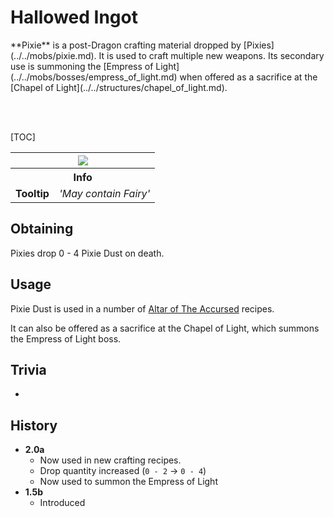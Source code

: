 # Hallowed Ingot
<div class="result kohara-infobox-grid" markdown>
<div markdown class="kohara-infobox-text">
**Pixie** is a post-Dragon crafting material dropped by [Pixies](../../mobs/pixie.md). It is used to craft multiple new weapons. Its secondary use is summoning the [Empress of Light](../../mobs/bosses/empress_of_light.md) when offered as a sacrifice at the [Chapel of Light](../../structures/chapel_of_light.md).

<br><br>

[TOC]

</div>
<div class="kohara-infobox-table">
  <table id="kohara-infobox--item">
	<tr>
		<th colspan="2" class="kohara-infobox--top-image"><img src="../../../assets/items/pixie_dust.png"></th>
	</tr>
    <tr>
		<th colspan="2">Info</th>
	</tr>
	<tr>
        <td><b>Tooltip</b></td>
		<td><i>'May contain Fairy'</i></td>
	</tr>
</table>
</div>
</div>

## Obtaining
Pixies drop 0 - 4 Pixie Dust on death.

## Usage
Pixie Dust is used in a number of [Altar of The Accursed](../../mechanics/altar_of_the_accursed.md) recipes.

It can also be offered as a sacrifice at the Chapel of Light, which summons the Empress of Light boss.

## Trivia
- 

## History
- **2.0a**
    - Now used in new crafting recipes.
    - Drop quantity increased (`0 - 2` -> `0 - 4`)
    - Now used to summon the Empress of Light
- **1.5b**
    - Introduced
